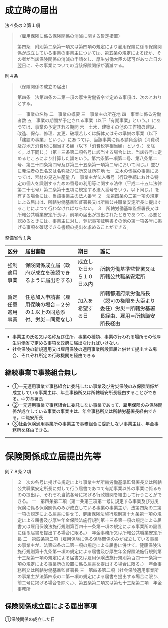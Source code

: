 # 成立時の届出
法４条の２第１項
> （雇用保険に係る保険関係の消滅に関する暫定措置）<p>
> 第四条　附則第二条第一項又は第四項の規定により雇用保険に係る保険関係が成立している事業の事業主については、第五条の規定によるほか、その者が当該保険関係の消滅の申請をし、厚生労働大臣の認可があつた日の翌日に、その事業についての当該保険関係が消滅する。

則４条
> （保険関係の成立の届出）<p>
> 第四条　法第四条の二第一項の厚生労働省令で定める事項は、次のとおりとする。<p>
> 一　事業の名称
> 二　事業の概要
> 三　事業主の所在地
> 四　事業に係る労働者数
> 五　事業の期間が予定される事業（以下「有期事業」という。）にあつては、事業の予定される期間
> 六　土木、建築その他の工作物の建設、改造、保存、修理、変更、破壊若しくは解体又はその準備の事業（以下「建設の事業」という。）にあつては、当該事業に係る請負金額（消費税及び地方消費税に相当する額（以下「消費税等相当額」という。）を除く。以下同じ。）（第十三条第二項各号に該当する場合には、当該各号に定めるところにより計算した額をいう。第六条第一項第二号、第八条第二号、第三十四条第四号及び第三十五条第一項第二号において同じ。）並びに発注者の氏名又は名称及び住所又は所在地
> 七　立木の伐採の事業にあつては、素材の見込生産量
> 八　事業主が法人番号（行政手続における特定の個人を識別するための番号の利用等に関する法律（平成二十五年法律第二十七号）第二条第十五項に規定する法人番号をいう。以下同じ。）を有する場合には、当該事業主の法人番号
> ２　法第四条の二第一項の規定による届出は、所轄労働基準監督署長又は所轄公共職業安定所長に提出することによつて行わなければならない。
> ３　所轄労働基準監督署長又は所轄公共職業安定所長は、前項の届出が提出されたときであつて、必要と認めるときには、事業主に対し、登記事項証明書その他の第一項各号に掲げる事項を確認できる書類の提出を求めることができる。


整備省令１条

|区分|届出書類|期日|誰に|
|:--|:--|:--|:--|
|強制適用事業|保険関係成立届（政府が成立を確認できるように届出をする）|成立した日から１０日以内|所轄労働基準監督署又は所轄公共職業安定所|
|暫定任意適用事業|任意加入申請書（雇用保険の場合＝２分の１以上の同意添付、労災＝同意なし）|加入を希望する日|所轄都道府県労働局長（認可の権限を大臣より委任）労災＝所轄労基署長経由、雇用＝所轄職安所長経由|
  
- 事業主の氏名又は名称及び住所、事業の種類、事業の行われる場所その他厚生労働省で定める事項を政府に届出なければいけない。
- 社会保険の新規適用又は雇用保険の適用事業所設置届と併せて提出する場合、それぞれ所定の行政機関を経由できる
  
## 継続事業で事務組合無し
- ①一元適用事業で事務組合に委託しない事業及び労災保険のみ保険関係が成立している事業主は、年金事務所又は所轄職安所長経由することができる。⇨労基署長
- ②一元適用事業で事務組合に委託しない事業であって、雇用保険のみ保険関係が成立している事業の事業主は、年金事務所又は所轄労基署長経由できる。⇨職安所長
- ③社会保険適用事業所の事業主で事務組合に委託しない事業主は、年金事務所を経由できる。
  
---
# 保険関係成立届提出先等
則７８条２項
> ２　次の各号に掲げる規定により事業主が所轄労働基準監督署長又は所轄公共職業安定所長に対して行う届書であつて有期事業以外の事業に係るものの提出は、それぞれ当該各号に掲げる行政機関を経由して行うことができる。
> 一　第四条第二項（第一条第三項第一号に規定する事業及び労災保険に係る保険関係のみが成立している事業の事業主が、法第四条の二第一項の規定による届書に併せて、健康保険法施行規則第十九条第一項の規定による届書及び厚生年金保険法施行規則第十三条第一項の規定による届書又は雇用保険法施行規則第百四十一条第一項の規定による事業所の設置に係る届書を提出する場合に限る。）　年金事務所又は所轄公共職業安定所長
> 二　第四条第二項（雇用保険に係る保険関係のみが成立している事業の事業主が、法第四条の二第一項の規定による届書に併せて、健康保険法施行規則第十九条第一項の規定による届書及び厚生年金保険法施行規則第十三条第一項の規定による届書又は雇用保険法施行規則第百四十一条第一項の規定による事業所の設置に係る届書を提出する場合に限る。）　年金事務所又は所轄労働基準監督署長
> 三　第四条第二項（社会保険適用事業所の事業主が法第四条の二第一項の規定による届書を提出する場合に限り、前二号に掲げる場合を除く。）、第五条第二項又は第七十三条第二項　年金事務所

## 保険関係成立届による届出事項
①保険関係の成立した日
